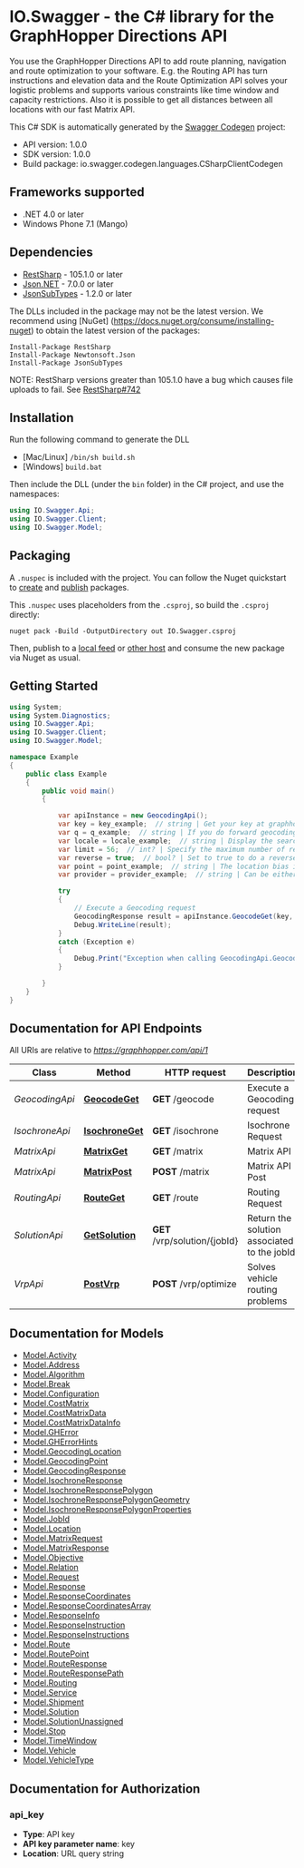 # IO.Swagger - the C# library for the GraphHopper Directions API

You use the GraphHopper Directions API to add route planning, navigation and route optimization to your software. E.g. the Routing API has turn instructions and elevation data and the Route Optimization API solves your logistic problems and supports various constraints like time window and capacity restrictions. Also it is possible to get all distances between all locations with our fast Matrix API.

This C# SDK is automatically generated by the [Swagger Codegen](https://github.com/swagger-api/swagger-codegen) project:

- API version: 1.0.0
- SDK version: 1.0.0
- Build package: io.swagger.codegen.languages.CSharpClientCodegen

<a name="frameworks-supported"></a>
## Frameworks supported
- .NET 4.0 or later
- Windows Phone 7.1 (Mango)

<a name="dependencies"></a>
## Dependencies
- [RestSharp](https://www.nuget.org/packages/RestSharp) - 105.1.0 or later
- [Json.NET](https://www.nuget.org/packages/Newtonsoft.Json/) - 7.0.0 or later
- [JsonSubTypes](https://www.nuget.org/packages/JsonSubTypes/) - 1.2.0 or later

The DLLs included in the package may not be the latest version. We recommend using [NuGet] (https://docs.nuget.org/consume/installing-nuget) to obtain the latest version of the packages:
```
Install-Package RestSharp
Install-Package Newtonsoft.Json
Install-Package JsonSubTypes
```

NOTE: RestSharp versions greater than 105.1.0 have a bug which causes file uploads to fail. See [RestSharp#742](https://github.com/restsharp/RestSharp/issues/742)

<a name="installation"></a>
## Installation
Run the following command to generate the DLL
- [Mac/Linux] `/bin/sh build.sh`
- [Windows] `build.bat`

Then include the DLL (under the `bin` folder) in the C# project, and use the namespaces:
```csharp
using IO.Swagger.Api;
using IO.Swagger.Client;
using IO.Swagger.Model;
```
<a name="packaging"></a>
## Packaging

A `.nuspec` is included with the project. You can follow the Nuget quickstart to [create](https://docs.microsoft.com/en-us/nuget/quickstart/create-and-publish-a-package#create-the-package) and [publish](https://docs.microsoft.com/en-us/nuget/quickstart/create-and-publish-a-package#publish-the-package) packages.

This `.nuspec` uses placeholders from the `.csproj`, so build the `.csproj` directly:

```
nuget pack -Build -OutputDirectory out IO.Swagger.csproj
```

Then, publish to a [local feed](https://docs.microsoft.com/en-us/nuget/hosting-packages/local-feeds) or [other host](https://docs.microsoft.com/en-us/nuget/hosting-packages/overview) and consume the new package via Nuget as usual.

<a name="getting-started"></a>
## Getting Started

```csharp
using System;
using System.Diagnostics;
using IO.Swagger.Api;
using IO.Swagger.Client;
using IO.Swagger.Model;

namespace Example
{
    public class Example
    {
        public void main()
        {

            var apiInstance = new GeocodingApi();
            var key = key_example;  // string | Get your key at graphhopper.com
            var q = q_example;  // string | If you do forward geocoding, then this would be a textual description of the address you are looking for (optional) 
            var locale = locale_example;  // string | Display the search results for the specified locale. Currently French (fr), English (en), German (de) and Italian (it) are supported. If the locale wasn't found the default (en) is used. (optional) 
            var limit = 56;  // int? | Specify the maximum number of returned results (optional) 
            var reverse = true;  // bool? | Set to true to do a reverse Geocoding request, see point parameter (optional) 
            var point = point_example;  // string | The location bias in the format 'latitude,longitude' e.g. point=45.93272,11.58803 (optional) 
            var provider = provider_example;  // string | Can be either, default, nominatim, opencagedata (optional) 

            try
            {
                // Execute a Geocoding request
                GeocodingResponse result = apiInstance.GeocodeGet(key, q, locale, limit, reverse, point, provider);
                Debug.WriteLine(result);
            }
            catch (Exception e)
            {
                Debug.Print("Exception when calling GeocodingApi.GeocodeGet: " + e.Message );
            }

        }
    }
}
```

<a name="documentation-for-api-endpoints"></a>
## Documentation for API Endpoints

All URIs are relative to *https://graphhopper.com/api/1*

Class | Method | HTTP request | Description
------------ | ------------- | ------------- | -------------
*GeocodingApi* | [**GeocodeGet**](docs/GeocodingApi.md#geocodeget) | **GET** /geocode | Execute a Geocoding request
*IsochroneApi* | [**IsochroneGet**](docs/IsochroneApi.md#isochroneget) | **GET** /isochrone | Isochrone Request
*MatrixApi* | [**MatrixGet**](docs/MatrixApi.md#matrixget) | **GET** /matrix | Matrix API
*MatrixApi* | [**MatrixPost**](docs/MatrixApi.md#matrixpost) | **POST** /matrix | Matrix API Post
*RoutingApi* | [**RouteGet**](docs/RoutingApi.md#routeget) | **GET** /route | Routing Request
*SolutionApi* | [**GetSolution**](docs/SolutionApi.md#getsolution) | **GET** /vrp/solution/{jobId} | Return the solution associated to the jobId
*VrpApi* | [**PostVrp**](docs/VrpApi.md#postvrp) | **POST** /vrp/optimize | Solves vehicle routing problems


<a name="documentation-for-models"></a>
## Documentation for Models

 - [Model.Activity](docs/Activity.md)
 - [Model.Address](docs/Address.md)
 - [Model.Algorithm](docs/Algorithm.md)
 - [Model.Break](docs/Break.md)
 - [Model.Configuration](docs/Configuration.md)
 - [Model.CostMatrix](docs/CostMatrix.md)
 - [Model.CostMatrixData](docs/CostMatrixData.md)
 - [Model.CostMatrixDataInfo](docs/CostMatrixDataInfo.md)
 - [Model.GHError](docs/GHError.md)
 - [Model.GHErrorHints](docs/GHErrorHints.md)
 - [Model.GeocodingLocation](docs/GeocodingLocation.md)
 - [Model.GeocodingPoint](docs/GeocodingPoint.md)
 - [Model.GeocodingResponse](docs/GeocodingResponse.md)
 - [Model.IsochroneResponse](docs/IsochroneResponse.md)
 - [Model.IsochroneResponsePolygon](docs/IsochroneResponsePolygon.md)
 - [Model.IsochroneResponsePolygonGeometry](docs/IsochroneResponsePolygonGeometry.md)
 - [Model.IsochroneResponsePolygonProperties](docs/IsochroneResponsePolygonProperties.md)
 - [Model.JobId](docs/JobId.md)
 - [Model.Location](docs/Location.md)
 - [Model.MatrixRequest](docs/MatrixRequest.md)
 - [Model.MatrixResponse](docs/MatrixResponse.md)
 - [Model.Objective](docs/Objective.md)
 - [Model.Relation](docs/Relation.md)
 - [Model.Request](docs/Request.md)
 - [Model.Response](docs/Response.md)
 - [Model.ResponseCoordinates](docs/ResponseCoordinates.md)
 - [Model.ResponseCoordinatesArray](docs/ResponseCoordinatesArray.md)
 - [Model.ResponseInfo](docs/ResponseInfo.md)
 - [Model.ResponseInstruction](docs/ResponseInstruction.md)
 - [Model.ResponseInstructions](docs/ResponseInstructions.md)
 - [Model.Route](docs/Route.md)
 - [Model.RoutePoint](docs/RoutePoint.md)
 - [Model.RouteResponse](docs/RouteResponse.md)
 - [Model.RouteResponsePath](docs/RouteResponsePath.md)
 - [Model.Routing](docs/Routing.md)
 - [Model.Service](docs/Service.md)
 - [Model.Shipment](docs/Shipment.md)
 - [Model.Solution](docs/Solution.md)
 - [Model.SolutionUnassigned](docs/SolutionUnassigned.md)
 - [Model.Stop](docs/Stop.md)
 - [Model.TimeWindow](docs/TimeWindow.md)
 - [Model.Vehicle](docs/Vehicle.md)
 - [Model.VehicleType](docs/VehicleType.md)


<a name="documentation-for-authorization"></a>
## Documentation for Authorization

<a name="api_key"></a>
### api_key

- **Type**: API key
- **API key parameter name**: key
- **Location**: URL query string

